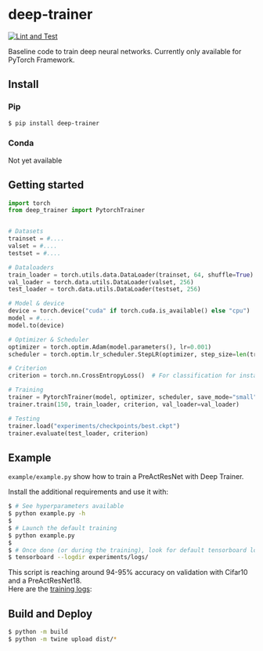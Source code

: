 # deep-trainer

[![Lint and Test](https://github.com/raphaelreme/deep-trainer/actions/workflows/tests.yml/badge.svg)](https://github.com/raphaelreme/deep-trainer/actions/workflows/tests.yml)

Baseline code to train deep neural networks.
Currently only available for PyTorch Framework.


## Install

### Pip

```bash
$ pip install deep-trainer
```

### Conda

Not yet available


## Getting started

```python
import torch
from deep_trainer import PytorchTrainer


# Datasets
trainset = #....
valset = #....
testset = #....

# Dataloaders
train_loader = torch.utils.data.DataLoader(trainset, 64, shuffle=True)
val_loader = torch.data.utils.DataLoader(valset, 256)
test_loader = torch.data.utils.DataLoader(testset, 256)

# Model & device
device = torch.device("cuda" if torch.cuda.is_available() else "cpu")
model = #....
model.to(device)

# Optimizer & Scheduler
optimizer = torch.optim.Adam(model.parameters(), lr=0.001)
scheduler = torch.optim.lr_scheduler.StepLR(optimizer, step_size=len(trainset) * 50, 0.1)  # Decay by 10 every 50 epochs

# Criterion
criterion = torch.nn.CrossEntropyLoss()  # For classification for instance

# Training
trainer = PytorchTrainer(model, optimizer, scheduler, save_mode="small", device=device)
trainer.train(150, train_loader, criterion, val_loader=val_loader)

# Testing
trainer.load("experiments/checkpoints/best.ckpt")
trainer.evaluate(test_loader, criterion)
```


## Example

`example/example.py` show how to train a PreActResNet with Deep Trainer.

Install the additional requirements and use it with:

```bash
$ # See hyperparameters available
$ python example.py -h
$
$ # Launch the default training
$ python example.py
$
$ # Once done (or during the training), look for default tensorboard logs
$ tensorboard --logdir experiments/logs/
```

This script is reaching around 94-95% accuracy on validation with Cifar10 and a PreActResNet18.<br>
Here are the [training logs](https://tensorboard.dev/experiment/lYN73lSpSm66bddAswIpOw):


## Build and Deploy

```bash
$ python -m build
$ python -m twine upload dist/*
```
